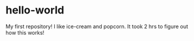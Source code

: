 # hello-world
My first repository!
I like ice-cream and popcorn. It took 2 hrs to figure out how this works!
